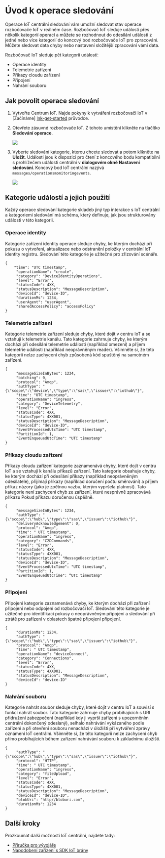<properties
 pageTitle="Operace IoT centrální sledování"
 description="Přehled centrální IoT Azure operace sledování, která vám umožní sledovat stav operace rozbočovače IoT v reálném čase"
 services="iot-hub"
 documentationCenter=""
 authors="nberdy"
 manager="timlt"
 editor=""/>

<tags
 ms.service="iot-hub"
 ms.devlang="na"
 ms.topic="article"
 ms.tgt_pltfrm="na"
 ms.workload="na"
 ms.date="08/11/2016"
 ms.author="nberdy"/>

# <a name="introduction-to-operations-monitoring"></a>Úvod k operace sledování

Operace IoT centrální sledování vám umožní sledovat stav operace rozbočovače IoT v reálném čase. Rozbočovač IoT sleduje události přes několik kategorií operací a můžete se rozhodnout do odesílání události z jedné nebo více kategorií do koncový bod rozbočovače IoT pro zpracování. Můžete sledovat data chyby nebo nastavení složitější zpracování vámi data.

Rozbočovač IoT sleduje pět kategorií událostí:

- Operace identity
- Telemetrie zařízení
- Příkazy cloudu zařízení
- Připojení
- Nahrání souboru

## <a name="how-to-enable-operations-monitoring"></a>Jak povolit operace sledování

1. Vytvořte Centrum IoT. Najde pokyny k vytváření rozbočovači IoT v [Začínáme] [ lnk-get-started] průvodce.

2. Otevřete zásuvné rozbočovače IoT. Z tohoto umístění klikněte na tlačítko **Sledování operace**.

    ![][1]

3. Vyberte sledování kategorie, kterou chcete sledovat a potom klikněte na **Uložit**. Události jsou k dispozici pro čtení z koncového bodu kompatibilní s prohlížečem události centrální v **dialogovém okně Nastavení sledování**. Koncový bod IoT centrální nazývá `messages/operationsmonitoringevents`.

    ![][2]

## <a name="event-categories-and-how-to-use-them"></a>Kategorie událostí a jejich použití

Každý operace sledování kategorie skladeb jiný typ interakce s IoT centrální a kategoriemi sledování má schéma, který definuje, jak jsou strukturovány události v této kategorii.

### <a name="device-identity-operations"></a>Operace identity

Kategorie zařízení identity operace sleduje chyby, ke kterým dochází při pokusu o vytvoření, aktualizace nebo odstranění položky v centrální IoT identity registru. Sledování této kategorie je užitečné pro zřizování scénáře.

    {
        "time": "UTC timestamp",
         "operationName": "create",
         "category": "DeviceIdentityOperations",
         "level": "Error",
         "statusCode": 4XX,
         "statusDescription": "MessageDescription",
         "deviceId": "device-ID",
         "durationMs": 1234,
         "userAgent": "userAgent",
         "sharedAccessPolicy": "accessPolicy"
    }

### <a name="device-telemetry"></a>Telemetrie zařízení

Kategorie telemetrie zařízení sleduje chyby, které dojít v centru IoT a se vztahují k telemetrie kanálu. Tato kategorie zahrnuje chyby, ke kterým dochází při odesílání telemetrie události (například omezení) a příjem telemetrie události (například neoprávněným reader). Všimněte si, že této kategorii nelze zachycení chyb způsobená kód spuštěný na samotném zařízení.

    {
         "messageSizeInBytes": 1234,
         "batching": 0,
         "protocol": "Amqp",
         "authType": "{\"scope\":\"device\",\"type\":\"sas\",\"issuer\":\"iothub\"}",
         "time": "UTC timestamp",
         "operationName": "ingress",
         "category": "DeviceTelemetry",
         "level": "Error",
         "statusCode": 4XX,
         "statusType": 4XX001,
         "statusDescription": "MessageDescription",
         "deviceId": "device-ID",
         "EventProcessedUtcTime": "UTC timestamp",
         "PartitionId": 1,
         "EventEnqueuedUtcTime": "UTC timestamp"
    }

### <a name="cloud-to-device-commands"></a>Příkazy cloudu zařízení

Příkazy cloudu zařízení kategorie zaznamenává chyby, které dojít v centru IoT a se vztahují k kanálu příkazů zařízení. Tato kategorie obsahuje chyby, ke kterým dochází při odesílání příkazy (například neoprávněným odesílatele), přijímají příkazy (například doručení počtu směrování) a příjem příkaz názory (jako je zpětnou vazbu, kterým vypršela platnost). Tato kategorie není zachycení chyb ze zařízení, které nesprávně zpracovává příkazu Pokud příkazu doručenou úspěšně.

    {
         "messageSizeInBytes": 1234,
         "authType": "{\"scope\":\"hub\",\"type\":\"sas\",\"issuer\":\"iothub\"}",
         "deliveryAcknowledgement": 0,
         "protocol": "Amqp",
         "time": " UTC timestamp",
         "operationName": "ingress",
         "category": "C2DCommands",
         "level": "Error",
         "statusCode": 4XX,
         "statusType": 4XX001,
         "statusDescription": "MessageDescription",
         "deviceId": "device-ID",
         "EventProcessedUtcTime": "UTC timestamp",
         "PartitionId": 1,
         "EventEnqueuedUtcTime": “UTC timestamp"
    }

### <a name="connections"></a>Připojení

Připojení kategorie zaznamenává chyby, ke kterým dochází při zařízení připojení nebo odpojení od rozbočovači IoT. Sledování této kategorie je užitečné pro identifikaci pokusy o neoprávněným připojení a sledování při ztrátě pro zařízení v oblastech špatné připojení připojení.

    {
         "durationMs": 1234,
         "authType": "{\"scope\":\"hub\",\"type\":\"sas\",\"issuer\":\"iothub\"}",
         "protocol": "Amqp",
         "time": " UTC timestamp",
         "operationName": "deviceConnect",
         "category": "Connections",
         "level": "Error",
         "statusCode": 4XX,
         "statusType": 4XX001,
         "statusDescription": "MessageDescription",
         "deviceId": "device-ID"
    }

### <a name="file-uploads"></a>Nahrání souboru

Kategorie nahrát soubor sleduje chyby, které dojít v centru IoT a souvisí s funkcí nahrát soubor. Tato kategorie zahrnuje chyby probíhajících s URI přidružení zabezpečení (například kdy ji vyprší zařízení s upozorněním centrální dokončený odeslaný), selhalo nahrávání vykázaného podle zařízení a při otevření souboru nenachází v úložišti při vytváření zprávy oznámení IoT centrální. Všimněte si, že této kategorii nelze zachycení chyb přímo probíhajících během zařízení nahrávání souboru k základnímu úložišti.

    {
         "authType": "{\"scope\":\"hub\",\"type\":\"sas\",\"issuer\":\"iothub\"}",
         "protocol": "HTTP",
         "time": " UTC timestamp",
         "operationName": "ingress",
         "category": "fileUpload",
         "level": "Error",
         "statusCode": 4XX,
         "statusType": 4XX001,
         "statusDescription": "MessageDescription",
         "deviceId": "device-ID",
         "blobUri": "http//bloburi.com",
         "durationMs": 1234
    }

## <a name="next-steps"></a>Další kroky

Prozkoumat další možnosti IoT centrální, najdete tady:

- [Příručka pro vývojáře][lnk-devguide]
- [Napodobení zařízení s SDK IoT brány][lnk-gateway]

<!-- Links and images -->
[1]: media/iot-hub-operations-monitoring/enable-OM-1.png
[2]: media/iot-hub-operations-monitoring/enable-OM-2.png

[lnk-get-started]: iot-hub-csharp-csharp-getstarted.md
[lnk-diagnostic-metrics]: iot-hub-metrics.md
[lnk-scaling]: iot-hub-scaling.md
[lnk-dr]: iot-hub-ha-dr.md

[lnk-devguide]: iot-hub-devguide.md
[lnk-gateway]: iot-hub-linux-gateway-sdk-simulated-device.md